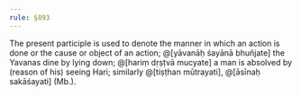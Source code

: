 ```yaml
---
rule: §893
---
```


The present participle is used to denote the manner in which an action is done or the cause or object of an action; @[yāvanāḥ śayānā bhuñjate] the Yavanas dine by lying down; @[hariṃ dṛṣṭvā mucyate] a man is absolved by (reason of his) seeing Hari; similarly @[tiṣṭhan mūtrayati], @[āsīnaḥ sakāśayati] (Mb.).